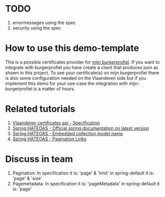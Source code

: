 # TODO
1. errormessages using the spec
2. security using the spec

# How to use this demo-template
This is a possible certificates provider for [mijn burgerprofiel](https://www.vlaanderen.be/uw-overheid/mijn-burgerprofiel). 
If you want to integrate with burgerprofiel you have create a client that produces json as shown in this project. 
To see your certificate(s) on mijn burgerprofiel there is also some configuration needed on the Vlaanderen side but 
if you implement this demo for your use-case the integration with mijn-burgerprofiel is a matter of hours.

# Related tutorials

1. [Vlaanderen certificates api - Specification](https://documentatie.burgerprofiel.vlaanderen.be/attesten/index.html#section/Certificates-API)
2. [Spring HATEOAS - Official spring documentation on latest version](https://docs.spring.io/spring-hateoas/docs/current/reference/html/)
3. [Spring HATEOAS - Embedded collection model name](https://howtodoinjava.com/spring5/hateoas/embedded-collection-name/)
4. [Spring HATEOAS - Pagination Links](https://howtodoinjava.com/spring5/hateoas/pagination-links/)

# Discuss in team

1. Pagination: In specification it is: 'page' & 'limit' in spring-default it is: 'page' & 'size'
2. Pagemetadata: In specification it is: 'pageMetadata' in spring-default it is: 'page' 
